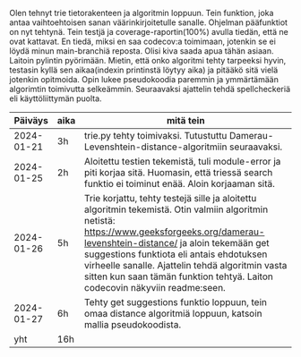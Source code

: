 Olen tehnyt trie tietorakenteen ja algoritmin loppuun. Tein funktion, joka antaa vaihtoehtoisen sanan väärinkirjoitetulle sanalle. Ohjelman pääfunktiot on nyt tehtynä. Tein testjä ja coverage-raportin(100%) avulla tiedän, että ne ovat kattavat. En tiedä, miksi en saa codecov:a toimimaan, jotenkin se ei löydä minun main-branchiä reposta. Olisi kiva saada apua tähän asiaan. Laitoin pylintin pyörimään. Mietin, että onko algoritmi tehty tarpeeksi hyvin, testasin kyllä sen aikaa(indexin printinstä löytyy aika) ja pitääkö sitä vielä jotenkin opitmoida. Opin lukee pseudokoodia paremmin ja ymmärtämään algorimtin toimivutta selkeämmin. Seuraavaksi ajattelin tehdä spellcheckeriä eli käyttöliittymän puolta. 

Päiväys       | aika | mitä tein |
-----------|------|--------|
2024-01-21 | 3h | trie.py tehty toimivaksi. Tutustuttu Damerau-Levenshtein-distance-algoritmiin seuraavaksi. |
2024-01-25 | 2h | Aloitettu testien tekemistä, tuli module-error ja piti korjaa sitä. Huomasin, että triessä search funktio ei toiminut enää. Aloin korjaaman sitä. |
2024-01-26 | 5h | Trie korjattu, tehty testejä sille ja aloitettu algoritmin tekemistä. Otin valmiin algoritmin netistä: https://www.geeksforgeeks.org/damerau-levenshtein-distance/ ja aloin tekemään get suggestions funktiota eli antais ehdotuksen virheelle sanalle. Ajattelin tehdä algoritmin vasta sitten kun saan tämän funktion tehtyä. Laiton codecovin näkyviin readme:seen. |
2024-01-27 | 6h | Tehty get suggestions funktio loppuun, tein omaa distance algoritmiä loppuun, katsoin mallia pseudokoodista. |
yht | 16h
